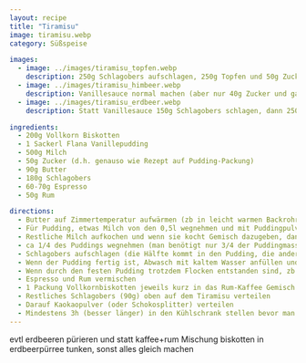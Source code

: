 ```yaml
---
layout: recipe
title: "Tiramisu"
image: tiramisu.webp
category: Süßspeise

images:
  - image: ../images/tiramisu_topfen.webp
    description: 250g Schlagobers aufschlagen, 250g Topfen und 50g Zucker dazu, 1 Packung Maroni mit Löffel zerkleinern und dazu. Diese Masse abwechselnd mit getränkten Biskotten schlichten. Ergebnis war leider nicht gut. Maroni passen nicht und Topfen ist sehr sauer. Evtl könnte es mehr Zucker retten
  - image: ../images/tiramisu_himbeer.webp
    description: Vanillesauce normal machen (aber nur 40g Zucker und ganzes Schlagobers rein, fest schlagen!), 300g TK-Himbeeren auftauen und pürieren, 50g Rum und 30g Agavendicksaft dazu, in Form abwechseln Biskotten, Himbeer, Vanille. Ergebnis war gut aber zuviel Rum (besser nur 25g nehmen), Himbeersauce zu wenig süß und zu flüssig (evtl 30g Zucker statt Agaven; evtl 100g weggeben und oben drauf damit weniger flüssig). Am nächsten Tag war es aber perfekt, kein Rumgeschmack und nicht mehr flüssig
  - image: ../images/tiramisu_erdbeer.webp
    description: Statt Vanillesauce 150g Schlagobers schlagen, dann 250g Topfen dazugeben und vermischen, dann 80g Joghurt und ca 40g Staubzucker dazugeben und cremig mixen. 300g TK-Erdbeeren pürieren. Biskotten in Erdbeerpüree tunken und abwechselnd mit Creme schickten (unten Creme, oben Creme). Ganz oben halbierte Erdbeeren verteilen. Fazit sehr gut muss aber >1h stehen damit es sich ansaugt

ingredients:
  - 200g Vollkorn Biskotten
  - 1 Sackerl Flana Vanillepudding
  - 500g Milch
  - 50g Zucker (d.h. genauso wie Rezept auf Pudding-Packung)
  - 90g Butter
  - 180g Schlagobers
  - 60-70g Espresso
  - 50g Rum

directions:
  - Butter auf Zimmertemperatur aufwärmen (zb in leicht warmen Backrohr)
  - Für Pudding, etwas Milch von den 0,5l wegnehmen und mit Puddingpulver und 50g Zucker vermischen
  - Restliche Milch aufkochen und wenn sie kocht Gemisch dazugeben, dann ca 1min kochen lassen während man umrührt und Pudding auskühlen lassen
  - ca 1/4 des Puddings wegnehmen (man benötigt nur 3/4 der Puddingmasse für das Tiramisu)
  - Schlagobers aufschlagen (die Hälfte kommt in den Pudding, die andere Hälfte oben aufs Tiramisu)
  - Wenn der Pudding fertig ist, Abwasch mit kaltem Wasser anfüllen und Topf reinstellen damit der Pudding schneller auskühlt. Kurz danach die zimmerwarme Butte einrühren und danach das Halbe Schlagobers einrühren (alles sollte ca dieselbe Temperatur haben damit die Butter nicht ausflockt, aber der Pudding sollte noch nicht fest werden)
  - Wenn durch den festen Pudding trotzdem Flocken entstanden sind, zb in der Abwasch heißes Wasser einlassen, Topf reinstellen und umrühren bis es eine cremige Konsistenz ist [(Quelle)](https://www.chefkoch.de/forum/2,10,18142/Buttercreme-flockt.html)
  - Espresso und Rum vermischen
  - 1 Packung Vollkornbiskotten jeweils kurz in das Rum-Kaffee Gemisch tunken und in eine Form schlichten. Ganz unten Biskotten, darauf Puddinggemisch, 2-3x wiederholen.
  - Restliches Schlagobers (90g) oben auf dem Tiramisu verteilen
  - Darauf Kaokaopulver (oder Schokosplitter) verteilen
  - Mindestens 3h (besser länger) in den Kühlschrank stellen bevor man es isst
---
```


evtl erdbeeren pürieren und statt kaffee+rum Mischung biskotten in erdbeerpürree tunken, sonst alles gleich machen
